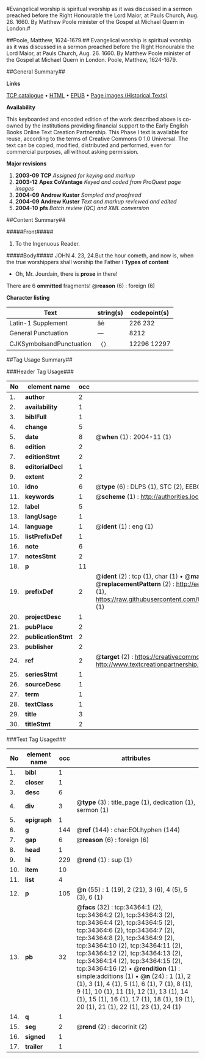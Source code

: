 #Evangelical worship is spiritual vvorship as it was discussed in a sermon preached before the Right Honourable the Lord Maior, at Pauls Church, Aug. 26. 1660. By Matthew Poole minister of the Gospel at Michael Quern in London.#

##Poole, Matthew, 1624-1679.##
Evangelical worship is spiritual vvorship as it was discussed in a sermon preached before the Right Honourable the Lord Maior, at Pauls Church, Aug. 26. 1660. By Matthew Poole minister of the Gospel at Michael Quern in London.
Poole, Matthew, 1624-1679.

##General Summary##

**Links**

[TCP catalogue](http://www.ota.ox.ac.uk/tcp/)  • 
[HTML](http://tei.it.ox.ac.uk/tcp/Texts-HTML/free/A55/A55382.html)  • 
[EPUB](http://tei.it.ox.ac.uk/tcp/Texts-EPUB/free/A55/A55382.epub) • 
[Page images (Historical Texts)](https://data.historicaltexts.jisc.ac.uk/view?pubId=eebo-99829917e&pageId=eebo-99829917e-34364-1)

**Availability**

This keyboarded and encoded edition of the
	       work described above is co-owned by the institutions
	       providing financial support to the Early English Books
	       Online Text Creation Partnership. This Phase I text is
	       available for reuse, according to the terms of Creative
	       Commons 0 1.0 Universal. The text can be copied,
	       modified, distributed and performed, even for
	       commercial purposes, all without asking permission.

**Major revisions**

1. __2003-09__ __TCP__ *Assigned for keying and markup*
1. __2003-12__ __Apex CoVantage__ *Keyed and coded from ProQuest page images*
1. __2004-09__ __Andrew Kuster__ *Sampled and proofread*
1. __2004-09__ __Andrew Kuster__ *Text and markup reviewed and edited*
1. __2004-10__ __pfs__ *Batch review (QC) and XML conversion*

##Content Summary##

#####Front#####

1. To the Ingenuous Reader.

#####Body#####
JOHN 4. 23, 24.But the hour cometh, and now is, when the true worshippers shall worship the Father i
**Types of content**

  * Oh, Mr. Jourdain, there is **prose** in there!

There are 6 **ommitted** fragments! 
 @__reason__ (6) : foreign (6)

**Character listing**


|Text|string(s)|codepoint(s)|
|---|---|---|
|Latin-1 Supplement|âè|226 232|
|General Punctuation|—|8212|
|CJKSymbolsandPunctuation|〈〉|12296 12297|

##Tag Usage Summary##

###Header Tag Usage###

|No|element name|occ|attributes|
|---|---|---|---|
|1.|__author__|2||
|2.|__availability__|1||
|3.|__biblFull__|1||
|4.|__change__|5||
|5.|__date__|8| @__when__ (1) : 2004-11 (1)|
|6.|__edition__|2||
|7.|__editionStmt__|2||
|8.|__editorialDecl__|1||
|9.|__extent__|2||
|10.|__idno__|6| @__type__ (6) : DLPS (1), STC (2), EEBO-CITATION (1), PROQUEST (1), VID (1)|
|11.|__keywords__|1| @__scheme__ (1) : http://authorities.loc.gov/ (1)|
|12.|__label__|5||
|13.|__langUsage__|1||
|14.|__language__|1| @__ident__ (1) : eng (1)|
|15.|__listPrefixDef__|1||
|16.|__note__|6||
|17.|__notesStmt__|2||
|18.|__p__|11||
|19.|__prefixDef__|2| @__ident__ (2) : tcp (1), char (1)  •  @__matchPattern__ (2) : ([0-9\-]+):([0-9IVX]+) (1), (.+) (1)  •  @__replacementPattern__ (2) : http://eebo.chadwyck.com/downloadtiff?vid=$1&page=$2 (1), https://raw.githubusercontent.com/textcreationpartnership/Texts/master/tcpchars.xml#$1 (1)|
|20.|__projectDesc__|1||
|21.|__pubPlace__|2||
|22.|__publicationStmt__|2||
|23.|__publisher__|2||
|24.|__ref__|2| @__target__ (2) : https://creativecommons.org/publicdomain/zero/1.0/ (1), http://www.textcreationpartnership.org/docs/. (1)|
|25.|__seriesStmt__|1||
|26.|__sourceDesc__|1||
|27.|__term__|1||
|28.|__textClass__|1||
|29.|__title__|3||
|30.|__titleStmt__|2||


###Text Tag Usage###

|No|element name|occ|attributes|
|---|---|---|---|
|1.|__bibl__|1||
|2.|__closer__|1||
|3.|__desc__|6||
|4.|__div__|3| @__type__ (3) : title_page (1), dedication (1), sermon (1)|
|5.|__epigraph__|1||
|6.|__g__|144| @__ref__ (144) : char:EOLhyphen (144)|
|7.|__gap__|6| @__reason__ (6) : foreign (6)|
|8.|__head__|1||
|9.|__hi__|229| @__rend__ (1) : sup (1)|
|10.|__item__|10||
|11.|__list__|4||
|12.|__p__|105| @__n__ (55) : 1 (19), 2 (21), 3 (6), 4 (5), 5 (3), 6 (1)|
|13.|__pb__|32| @__facs__ (32) : tcp:34364:1 (2), tcp:34364:2 (2), tcp:34364:3 (2), tcp:34364:4 (2), tcp:34364:5 (2), tcp:34364:6 (2), tcp:34364:7 (2), tcp:34364:8 (2), tcp:34364:9 (2), tcp:34364:10 (2), tcp:34364:11 (2), tcp:34364:12 (2), tcp:34364:13 (2), tcp:34364:14 (2), tcp:34364:15 (2), tcp:34364:16 (2)  •  @__rendition__ (1) : simple:additions (1)  •  @__n__ (24) : 1 (1), 2 (1), 3 (1), 4 (1), 5 (1), 6 (1), 7 (1), 8 (1), 9 (1), 10 (1), 11 (1), 12 (1), 13 (1), 14 (1), 15 (1), 16 (1), 17 (1), 18 (1), 19 (1), 20 (1), 21 (1), 22 (1), 23 (1), 24 (1)|
|14.|__q__|1||
|15.|__seg__|2| @__rend__ (2) : decorInit (2)|
|16.|__signed__|1||
|17.|__trailer__|1||
